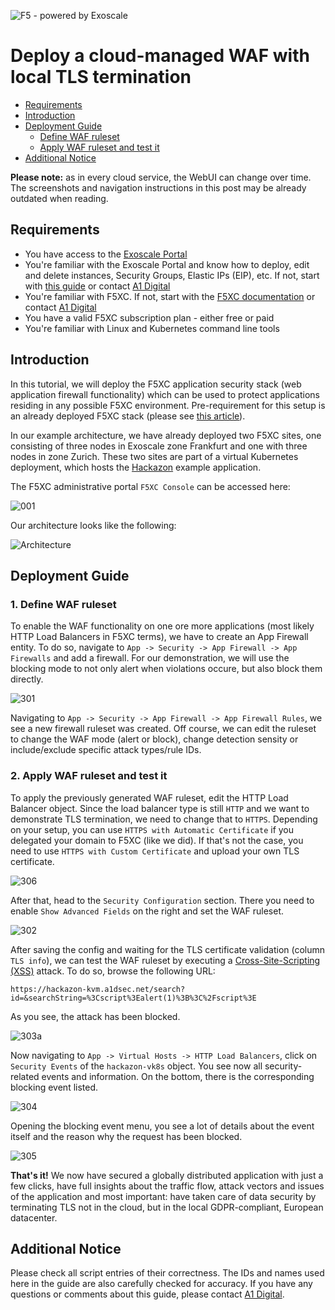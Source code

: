 ![F5 - powered by Exoscale](img/f5-powered-by-exoscale.png)

# Deploy a cloud-managed WAF with local TLS termination

* [Requirements](#requirements)
* [Introduction](#introduction)
* [Deployment Guide](#deployment-guide)
	- [Define WAF ruleset](#1-define-waf-ruleset)
	- [Apply WAF ruleset and test it](#2-apply-waf-ruleset-and-test-it)
* [Additional Notice](#additional-notice)

**Please note:** as in every cloud service, the WebUI can change over time. The screenshots and navigation instructions in this post may be already outdated when reading. 

## Requirements

* You have access to the [Exoscale Portal](https://portal.exoscale.com)
* You're familiar with the Exoscale Portal and know how to deploy, edit and delete instances, Security Groups, Elastic IPs (EIP), etc. If not, start with [this guide](https://community.exoscale.com/documentation/compute/quick-start/) or contact [A1 Digital](mailto:vendors.security@a1.digital)
* You're familiar with F5XC. If not, start with the [F5XC documentation](https://docs.cloud.f5.com/docs/) or contact [A1 Digital](mailto:vendors.security@a1.digital)
* You have a valid F5XC subscription plan - either free or paid
* You're familiar with Linux and Kubernetes command line tools

## Introduction

In this tutorial, we will deploy the F5XC application security stack (web application firewall functionality) which can be used to protect applications residing in any possible F5XC environment. Pre-requirement for this setup is an already deployed F5XC stack (please see [this article](f5xc-site-kvm.md)). 

In our example architecture, we have already deployed two F5XC sites, one consisting of three nodes in Exoscale zone Frankfurt and one with three nodes in zone Zurich. These two sites are part of a virtual Kubernetes deployment, which hosts the [Hackazon](https://github.com/rapid7/hackazon) example application. 

The F5XC administrative portal ```F5XC Console``` can be accessed here: 

![001](img/001.png)

Our architecture looks like the following:

![Architecture](img/arch002.png)

## Deployment Guide

### 1. Define WAF ruleset

To enable the WAF functionality on one ore more applications (most likely HTTP Load Balancers in F5XC terms), we have to create an App Firewall entity. To do so, navigate to ```App -> Security -> App Firewall -> App Firewalls``` and add a firewall. For our demonstration, we will use the blocking mode to not only alert when violations occure, but also block them directly. 

![301](img/301.png)

Navigating to ```App -> Security -> App Firewall -> App Firewall Rules```, we see a new firewall ruleset was created. Off course, we can edit the ruleset to change the WAF mode (alert or block), change detection sensity or include/exclude specific attack types/rule IDs. 

### 2. Apply WAF ruleset and test it

To apply the previously generated WAF ruleset, edit the HTTP Load Balancer object. Since the load balancer type is still ```HTTP``` and we want to demonstrate TLS termination, we need to change that to ```HTTPS```. Depending on your setup, you can use ```HTTPS with Automatic Certificate``` if you delegated your domain to F5XC (like we did). If that's not the case, you need to use ```HTTPS with Custom Certificate``` and upload your own TLS certificate. 

![306](img/306.png)

After that, head to the ```Security Configuration``` section. There you need to enable ```Show Advanced Fields``` on the right and set the WAF ruleset.

![302](img/302.png)

After saving the config and waiting for the TLS certificate validation (column ```TLS info```), we can test the WAF ruleset by executing a [Cross-Site-Scripting (XSS)](https://en.wikipedia.org/wiki/Cross-site_scripting) attack. To do so, browse the following URL:

```
https://hackazon-kvm.a1dsec.net/search?id=&searchString=%3Cscript%3Ealert(1)%3B%3C%2Fscript%3E
```

As you see, the attack has been blocked. 

![303a](img/303a.png)

Now navigating to ```App -> Virtual Hosts -> HTTP Load Balancers```, click on ```Security Events``` of the ```hackazon-vk8s``` object. You see now all security-related events and information. On the bottom, there is the corresponding blocking event listed.

![304](img/304.png)

Opening the blocking event menu, you see a lot of details about the event itself and the reason why the request has been blocked. 

![305](img/305.png)

**That's it!** We now have secured a globally distributed application with just a few clicks, have full insights about the traffic flow, attack vectors and issues of the application and most important: have taken care of data security by terminating TLS not in the cloud, but in the local GDPR-compliant, European datacenter. 


## Additional Notice

Please check all script entries of their correctness. The IDs and names used here in the guide are also carefully checked for accuracy. If you have any questions or comments about this guide, please contact [A1 Digital](mailto:vendors.security@a1.digital).
